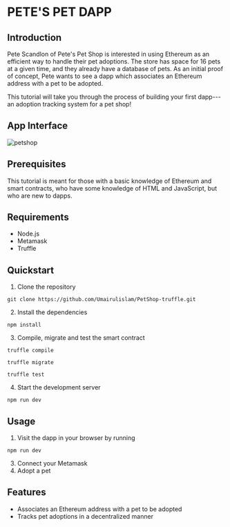 # PETE'S PET DAPP

## Introduction

Pete Scandlon of Pete's Pet Shop is interested in using Ethereum as an efficient way to handle their pet adoptions. The store has space for 16 pets at a given time, and they already have a database of pets. As an initial proof of concept, Pete wants to see a dapp which associates an Ethereum address with a pet to be adopted.

This tutorial will take you through the process of building your first dapp---an adoption tracking system for a pet shop!

## App Interface
![petshop](https://user-images.githubusercontent.com/64442665/232391702-9979ecfa-9638-4b5f-ab6d-8ec6abcf6525.png)

## Prerequisites

This tutorial is meant for those with a basic knowledge of Ethereum and smart contracts, who have some knowledge of HTML and JavaScript, but who are new to dapps.

## Requirements

- Node.js
- Metamask
- Truffle

## Quickstart

1. Clone the repository

```
git clone https://github.com/Umairulislam/PetShop-truffle.git
```

2. Install the dependencies

```
npm install
```

3. Compile, migrate and test the smart contract

```
truffle compile
```

```
truffle migrate
```

```
truffle test
```

4. Start the development server

```
npm run dev
```

## Usage

1. Visit the dapp in your browser by running

```
npm run dev
```

3. Connect your Metamask
4. Adopt a pet

## Features

- Associates an Ethereum address with a pet to be adopted
- Tracks pet adoptions in a decentralized manner

